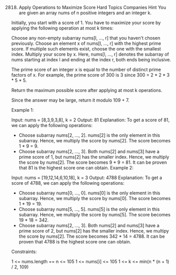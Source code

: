 2818. Apply Operations to Maximize Score
Hard
Topics
Companies
Hint
You are given an array nums of n positive integers and an integer k.

Initially, you start with a score of 1. You have to maximize your score by applying the following operation at most k times:

Choose any non-empty subarray nums[l, ..., r] that you haven't chosen previously.
Choose an element x of nums[l, ..., r] with the highest prime score. If multiple such elements exist, choose the one with the smallest index.
Multiply your score by x.
Here, nums[l, ..., r] denotes the subarray of nums starting at index l and ending at the index r, both ends being inclusive.

The prime score of an integer x is equal to the number of distinct prime factors of x. For example, the prime score of 300 is 3 since 300 = 2 * 2 * 3 * 5 * 5.

Return the maximum possible score after applying at most k operations.

Since the answer may be large, return it modulo 109 + 7.

 

Example 1:

Input: nums = [8,3,9,3,8], k = 2
Output: 81
Explanation: To get a score of 81, we can apply the following operations:
- Choose subarray nums[2, ..., 2]. nums[2] is the only element in this subarray. Hence, we multiply the score by nums[2]. The score becomes 1 * 9 = 9.
- Choose subarray nums[2, ..., 3]. Both nums[2] and nums[3] have a prime score of 1, but nums[2] has the smaller index. Hence, we multiply the score by nums[2]. The score becomes 9 * 9 = 81.
It can be proven that 81 is the highest score one can obtain.
Example 2:

Input: nums = [19,12,14,6,10,18], k = 3
Output: 4788
Explanation: To get a score of 4788, we can apply the following operations: 
- Choose subarray nums[0, ..., 0]. nums[0] is the only element in this subarray. Hence, we multiply the score by nums[0]. The score becomes 1 * 19 = 19.
- Choose subarray nums[5, ..., 5]. nums[5] is the only element in this subarray. Hence, we multiply the score by nums[5]. The score becomes 19 * 18 = 342.
- Choose subarray nums[2, ..., 3]. Both nums[2] and nums[3] have a prime score of 2, but nums[2] has the smaller index. Hence, we multipy the score by nums[2]. The score becomes 342 * 14 = 4788.
It can be proven that 4788 is the highest score one can obtain.
 

Constraints:

1 <= nums.length == n <= 105
1 <= nums[i] <= 105
1 <= k <= min(n * (n + 1) / 2, 109)